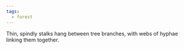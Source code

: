 ```yaml
---
tags:
  - forest
---
```

Thin, spindly stalks hang between tree branches, with webs of hyphae linking them together.

